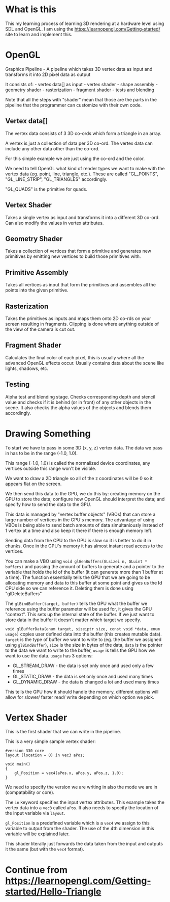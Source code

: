 # What is this

This my learning process of learning 3D rendering at a hardware level using SDL and OpenGL.
I am using the https://learnopengl.com/Getting-started/ site to learn and implement this.

# OpenGL

Graphics Pipeline - A pipeline which takes 3D vertex data as input and transforms it into 2D pixel data as output

It consists of:
    - vertex data[] as input
    - vertex shader
    - shape assembly
    - geometry shader
    - rasterization
    - fragment shader
    - tests and blending

Note that all the steps with "shader" mean that those are the parts in the pipeline that the programmer can customize with their own code.

## Vertex data[]

The vertex data consists of 3 3D co-ords which form a triangle in an array. 

A vertex is just a collection of data per 3D co-ord. The vertex data can include any other data other than the co-ord. 

For this simple example we are just using the co-ord and the color.

We need to tell OpenGL what kind of render types we want to make with the vertex data (eg. point, line, triangle, etc.).
These are called "GL_POINTS", "GL_LINE_STRIP", "GL_TRIANGLES" accordingly.

"GL_QUADS" is the primitive for quads.

## Vertex Shader

Takes a single vertex as input and transforms it into a different 3D co-ord. Can also modify the values in vertex attributes. 

## Geometry Shader

Takes a collection of vertices that form a primitive and generates new primitives by emitting new vertices to build those primitives with. 

## Primitive Assembly

Takes all vertices as input that form the primitives and assembles all the points into the given primitive. 

## Rasterization 

Takes the primitives as inputs and maps them onto 2D co-rds on your screen resulting in fragments. 
Clipping is done where anything outside of the view of the camera is cut out. 

## Fragment Shader

Calculates the final color of each pixel, this is usually where all the advanced OpenGL effects occur. Usually contains data about the scene like lights, shadows, etc. 

## Testing

Alpha test and blending stage. Checks corresponding depth and stencil value and checks if it is behind (or in front) of any other objects in the scene. 
It also checks the alpha values of the objects and blends them accordingly. 

# Drawing Something

To start we have to pass in some 3D (x, y, z) vertex data. The data we pass in has to be in the range (-1.0, 1.0). 

This range (-1.0, 1.0) is called the normalized device coordinates, any vertices outside this range won't be visible. 

We want to draw a 2D triangle so all of the z coordinates will be 0 so it appears flat on the screen. 

We then send this data to the GPU, we do this by: creating memory on the GPU to store the data; configure how OpenGL should interpret the data; and specify how to send the data to the GPU.

This data is managed by "vertex buffer objects" (VBOs) that can store a large number of vertices in the GPU's memory. The advantage of using VBOs is being able to send batch amounts of data simultaniously instead of 1 vertex at a time and also keep it there if there is enough memory left. 

Sending data from the CPU to the GPU is slow so it is better to do it in chunks. Once in the GPU's memory it has almost instant read access to the vertices. 

You can make a VBO using `void glGenBuffers(GLsizei n, GLuint * buffers)` and passing the amount of buffers to generate and a pointer to the variable that holds the id of the buffer (it can generate more than 1 buffer at a time). The function essentially tells the GPU that we are going to be allocating memory and data to this buffer at some point and gives us the Id CPU side so we can reference it. 
Deleting them is done using "glDeleteBuffers"

The `glBindBuffer(target, buffer)` tells the GPU what the buffer we reference using the buffer parameter will be used for, it gives the GPU "context". This sets up the internal state of the buffer. If we just want to store data in the buffer it doesn't matter which target we specify. 

`void glBufferData(enum target, sizeiptr size, const void *data, enum usage)`
copies user defined data into the buffer (this creates mutable data). `target` is the type of buffer we want to write to (eg. the buffer we assigned using `glBindBuffer`), `size` is the size in bytes of the data, `data` is the pointer to the data we want to write to the buffer, `usage` is tells the GPU how we want to use the data. 
`usage` has 3 options: 

- GL_STREAM_DRAW - the data is set only once and used only a few times
- GL_STATIC_DRAW - the data is set only once and used many times
- GL_DYNAMIC_DRAW - the data is changed a lot and used many times

This tells the GPU how it should handle the memory, different options will allow for slower/ faster read/ write depending on which option we pick. 

# Vertex Shader

This is the first shader that we can write in the pipeline.

This is a very simple sample vertex shader:
```
#version 330 core
layout (location = 0) in vec3 aPos;

void main()
{
    gl_Position = vec4(aPos.x, aPos.y, aPos.z, 1.0);
}
```

We need to specify the version we are writing in also the mode we are in (compatability or core).

The `in` keyword specifies the input vertex attributes. This example takes the vertex data into a `vec3` called `aPos`. It also needs to specify the location of the input variable via `layout`.

`gl_Position` is a predefined variable which is a `vec4` we assign to this variable to output from the shader. The use of the 4th dimension in this variable will be explained later. 

This shader literally just forwards the data taken from the input and outputs it the same (but with the `vec4` format).

# Continue from https://learnopengl.com/Getting-started/Hello-Triangle
